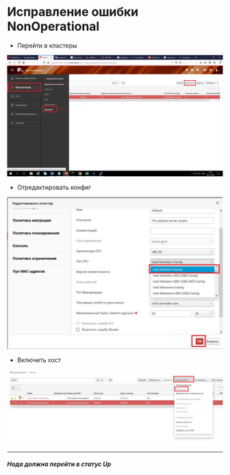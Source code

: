 
# Исправление ошибки NonOperational

- Перейти в кластеры

![v36](../image/v36.jpg)

- Отредактировать конфиг

![v37](../image/v37.JPG)

- Включить хост

![v38](../image/v38.JPG)


***

##### Нода должна перейти в статус Up

